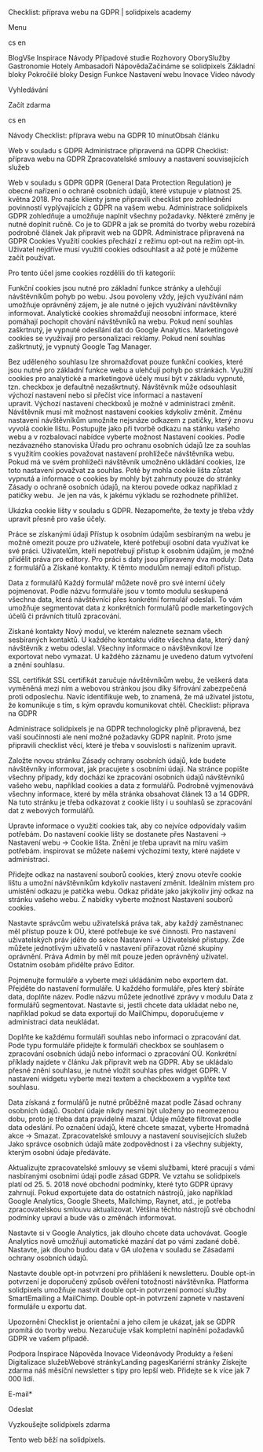<p>Checklist: příprava webu na GDPR | solidpixels academy</p>
<p>Menu</p>
<p>cs en</p>
<p>BlogVše Inspirace Návody Případové studie Rozhovory OborySlužby Gastronomie Hotely Ambasadoři NápovědaZačínáme se solidpixels Základní bloky Pokročilé bloky Design Funkce Nastavení webu Inovace Video návody</p>
<p>Vyhledávání</p>
<p>Začít zdarma</p>
<p>cs en</p>
<p>Návody
Checklist: příprava webu na GDPR
10 minutObsah článku</p>
<p>Web v souladu s GDPR
Administrace připravená na GDPR
Checklist: příprava webu na GDPR
Zpracovatelské smlouvy a nastavení souvisejících služeb</p>
<p>Web v souladu s GDPR
GDPR (General Data Protection Regulation) je obecné nařízení o ochraně osobních údajů, které vstupuje v platnost 25. května 2018. Pro naše klienty jsme připravili checklist pro zohlednění povinností vyplývajících z GDPR na vašem webu. Administrace solidpixels GDPR zohledňuje a umožňuje naplnit všechny požadavky. Některé změny je nutné doplnit ručně.
Co je to GDPR a jak se promítá do tvorby webu rozebírá podrobně článek Jak připravit web na GDPR.
Administrace připravená na GDPR
Cookies
Využití cookies přechází z režimu opt-out na režim opt-in. Uživatel nejdříve musí využití cookies odsouhlasit a až poté je můžeme začít používat. </p>
<p>Pro tento účel jsme cookies rozdělili do tři kategorií:</p>
<p>Funkční cookies jsou nutné pro základní funkce stránky a ulehčují návštěvníkům pohyb po webu. Jsou povoleny vždy, jejich využívání nám umožňuje oprávněný zájem, je ale nutné o jejich využívání návštěvníky informovat.
Analytické cookies shromažďují neosobní informace, které pomáhají pochopit chování návštěvníků na webu. Pokud není souhlas zaškrtnutý, je vypnuté odesílání dat do Google Analytics.
Marketingové cookies se využívají pro personalizaci reklamy. Pokud není souhlas zaškrtnutý, je vypnutý Google Tag Manager.</p>
<p>Bez uděleného souhlasu lze shromažďovat pouze funkční cookies, které jsou nutné pro základní funkce webu a ulehčují pohyb po stránkách. Využití cookies pro analytické a marketingové účely musí být v základu vypnuté, tzn. checkbox je defaultně nezaškrtnutý. Návštěvník může odsouhlasit výchozí nastavení nebo si přečíst více informací a nastavení upravit. Výchozí nastavení checkboxů je možné v administraci změnit.
Návštěvník musí mít možnost nastavení cookies kdykoliv změnit. Změnu nastavení návštěvníkům umožníte nejsnáze odkazem z patičky, který znovu vyvolá cookie lištu. Postupujte jako při tvorbě odkazu na stánku vašeho webu a v rozbalovací nabídce vyberte možnost Nastavení cookies.
Podle nezávazného stanoviska Úřadu pro ochranu osobních údajů lze za souhlas s využitím cookies považovat nastavení prohlížeče návštěvníka webu. Pokud má ve svém prohlížeči návštěvník umožněno ukládání cookies, lze toto nastavení považvat za souhlas. Poté by mohla cookie lišta zůstat vypnutá a informace o cookies by mohly být zahrnuty pouze do stránky Zásady o ochraně osobních údajů, na kterou povede odkaz například z patičky webu. 
Je jen na vás, k jakému výkladu se rozhodnete přihlížet. </p>
<p>Ukázka cookie lišty v souladu s GDPR. Nezapomeňte, že texty je třeba vždy upravit přesně pro vaše účely.</p>
<p>Práce se získanými údaji
Přístup k osobním údajům sesbíraným na webu je možné omezit pouze pro uživatele, které potřebují osobní data využívat ke své práci. Uživatelům, kteří nepotřebují přístup k osobním údajům, je možné přidělit práva pro editory. Pro práci s daty jsou připraveny dva moduly: Data z formulářů a Získané kontakty. K těmto modulům nemají editoři přístup.</p>
<p>Data z formulářů
Každý formulář můžete nově pro své interní účely pojmenovat. Podle názvu formuláře jsou v tomto modulu seskupená všechna data, která návštěvníci přes konkrétní formulář odeslali. To vám umožňuje segmentovat data z konkrétních formulářů podle marketingových účelů či právních titulů zpracování.</p>
<p>Získané kontakty
Nový modul, ve kterém naleznete seznam všech sesbíraných kontaktů. U každého kontaktu vidíte všechna data, který daný návštěvník z webu odeslal. Všechny informace o návštěvníkovi lze exportovat nebo vymazat. U každého záznamu je uvedeno datum vytvoření a znění souhlasu.</p>
<p>SSL certifikát
SSL certifikát zaručuje návštěvníkům webu, že veškerá data vyměněná mezi ním a webovou stránkou jsou díky šifrování zabezpečená proti odposlechu. Navíc identifikuje web, to znamená, že má uživatel jistotu, že komunikuje s tím, s kým opravdu komunikovat chtěl.
Checklist: příprava na GDPR</p>
<p>Administrace solidpixels je na GDPR technologicky plně připravená, bez vaší součinnosti ale není možné požadavky GDPR naplnit. Proto jsme připravili checklist věcí, které je třeba v souvislosti s nařízením upravit.</p>
<p>Založte novou stránku Zásady ochrany osobních údajů, kde budete návštěvníky informovat, jak pracujete s osobními údaji.
Na stránce popište všechny případy, kdy dochází ke zpracování osobních údajů návštěvníků vašeho webu, například cookies a data z formulářů. Podrobně vyjmenovává všechny informace, které by měla stránka obsahovat článek 13 a 14 GDPR. Na tuto stránku je třeba odkazovat z cookie lišty i u souhlasů se zpracování dat z webových formulářů.</p>
<p>Upravte informace o využití cookies tak, aby co nejvíce odpovídaly vašim potřebám.
Do nastavení cookie lišty se dostanete přes Nastavení → Nastavení webu → Cookie lišta. Znění je třeba upravit na míru vašim potřebám. inspirovat se můžete našemi výchozími texty, které najdete v administraci. </p>
<p>Přidejte odkaz na nastavení souborů cookies, který znovu otevře cookie lištu a umožní návštěvníkům kdykoliv nastavení změnit.
Ideálním místem pro umístění odkazu je patička webu. Odkaz přidáte jako jakýkoliv jiný odkaz na stránku vašeho webu. Z nabídky vyberte možnost Nastavení souborů cookies.</p>
<p>Nastavte správcům webu uživatelská práva tak, aby každý zaměstnanec měl přístup pouze k OÚ, které potřebuje ke své činnosti.
Pro nastavení uživatelských práv jděte do sekce Nastavení → Uživatelské přístupy. Zde můžete jednotlivým uživatelů v nastavení přiřazovat různé skupiny oprávnění. Práva Admin by měl mít pouze jeden oprávněný uživatel. Ostatním osobám přidělte právo Editor. </p>
<p>Pojmenujte formuláře a vyberte mezi ukládáním nebo exportem dat.
Přejděte do nastavení formuláře. U každého formuláře, přes který sbíráte data, doplňte název. Podle názvu můžete jednotlivé zprávy v modulu Data z formulářů segmentovat. Nastavte si, jestli chcete data ukládat nebo ne, například pokud se data exportují do MailChimpu, doporučujeme v administraci data neukládat.</p>
<p>Doplňte ke každému formuláři souhlas nebo informaci o zpracování dat.
Pode typu formuláře přidejte k formuláři checkbox se souhlasem o zpracování osobních údajů nebo informaci o zpracování OÚ. Konkrétní příklady najdete v článku Jak připravit web na GDPR. Aby se ukládalo přesné znění souhlasu, je nutné vložit souhlas přes widget GDPR. V nastavení widgetu vyberte mezi textem a checkboxem a vyplňte text souhlasu. </p>
<p>Data získaná z formulářů je nutné průběžně mazat podle Zásad ochrany osobních údajů.
Osobní údaje nikdy nesmí být uloženy po neomezenou dobu, proto je třeba data pravidelně mazat. Údaje můžete filtrovat podle data odeslání. Po označení údajů, které chcete smazat, vyberte Hromadná akce → Smazat.
Zpracovatelské smlouvy a nastavení souvisejících služeb
Jako správce osobních údajů máte zodpovědnost i za všechny subjekty, kterým osobní údaje předáváte. </p>
<p>Aktualizujte zpracovatelské smlouvy se všemi službami, které pracují s vámi nasbíranými osobními údaji podle zásad GDPR.
Ve vztahu se solidpixels platí od 25. 5. 2018 nové obchodní podmínky, které tyto GDPR úpravy zahrnují. Pokud exportujete data do ostatních nástrojů, jako například Google Analytics, Google Sheets, Mailchimp, Raynet, atd., je potřeba zpracovatelskou smlouvu aktualizovat. Většina těchto nástrojů své obchodní podmínky upraví a bude vás o změnách informovat.</p>
<p>Nastavte si v Google Analytics, jak dlouho chcete data uchovávat.
Google Analytics nově umožňují automatické mazání dat po vámi zadané době. Nastavte, jak dlouho budou data v GA uložena v souladu se Zásadami ochrany osobních údajů.</p>
<p>Nastavte double opt-in potvrzení pro přihlášení k newsletteru.
Double opt-in potvrzení je doporučený způsob ověření totožnosti návštěvníka. Platforma solidpixels umožňuje nastvit double opt-in potvrzení pomocí služby SmartEmailing a MailChimp. Double opt-in potvrzení zapnete v nastavení formuláře u exportu dat.</p>
<p>Upozornění
Checklist je orientační a jeho cílem je ukázat, jak se GDPR promítá do tvorby webu. Nezaručuje však kompletní naplnění požadavků GDPR ve vašem případě.</p>
<p>Podpora
 Inspirace
Nápověda
Inovace
Videonávody
 Produkty a řešení
 Digitalizace služebWebové stránkyLanding pagesKariérní stránky Získejte zdarma náš měsíční newsletter s tipy pro lepší web. Přidejte se k více jak 7 000 lidí.</p>
<p>E-mail*</p>
<p>Odeslat</p>
<p>Vyzkoušejte solidpixels zdarma</p>
<p>Tento web běží na solidpixels.</p>